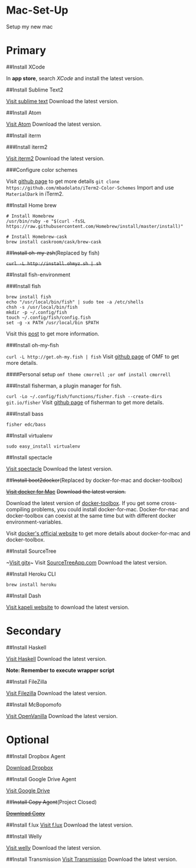 Mac-Set-Up
==========

Setup my new mac

# Primary

##Install XCode

In **app store**, search *XCode* and install the latest version.

##Install Sublime Text2

[Visit sublime text](http://sublimetext.com/)
Download the latest version.

##Install Atom

[Visit Atom](https://atom.io/)
Download the latest version.

##Install iterm

###Install iterm2

[Visit iterm2](http://iterm2.com)
Download the latest version.

###Configure color schemes

Visit [github page](https://github.com/mbadolato/iTerm2-Color-Schemes) to get more details
`git clone https://github.com/mbadolato/iTerm2-Color-Schemes`
Import and use `MaterialDark` in iTerm2.

##Install Home brew

```
# Install Homebrew
/usr/bin/ruby -e "$(curl -fsSL https://raw.githubusercontent.com/Homebrew/install/master/install)"

# Install Homebrew-cask
brew install caskroom/cask/brew-cask
```

##~~Install oh-my-zsh~~(Replaced by fish)

~~`curl -L http://install.ohmyz.sh | sh`~~

##Install fish-environment

###Install fish
```
brew install fish
echo "/usr/local/bin/fish" | sudo tee -a /etc/shells
chsh -s /usr/local/bin/fish
mkdir -p ~/.config/fish
touch ~/.config/fish/config.fish
set -g -x PATH /usr/local/bin $PATH
```
Visit this [post](https://hackercodex.com/guide/install-fish-shell-mac-ubuntu/) to get more information.

###Install oh-my-fish

`curl -L http://get.oh-my.fish | fish`
Visit [github page](https://github.com/oh-my-fish/oh-my-fish) of OMF to get more details.

####Personal setup
`omf theme cmorrell ;or omf install cmorrell`

###Install fisherman, a plugin manager for fish.

`curl -Lo ~/.config/fish/functions/fisher.fish --create-dirs git.io/fisher`
Visit [github page](https://github.com/fisherman/fisherman) of fisherman to get more details.

###Install bass

`fisher edc/bass`

##Install virtualenv

`sudo easy_install virtualenv`

##Install spectacle

[Visit spectacle](http://spectacleapp.com)
Download the latest version.

##~~Install boot2docker~~(Replaced by docker-for-mac and docker-toolbox)

~~[Visit docker for Mac](https://docs.docker.com/installation/mac/)~~
~~Download the latest version.~~

Download the latest version of [docker-toolbox](https://docs.docker.com/docker-for-mac/). If you get some cross-compiling problems, you could install docker-for-mac. Docker-for-mac and docker-toolbox can coexist at the same time but with different docker environment-variables.

Visit [docker's official website](https://docs.docker.com/docker-for-mac/docker-toolbox/) to get more details about docker-for-mac and docker-toolbox.

##Install SourceTree

~[Visit gitx](http://gitx.frim.nl)~
Visit [SourceTreeApp.com](https://www.sourcetreeapp.com/)
Download the latest version.

##Install Heroku CLI

```
brew install heroku
```

##Install Dash

[Visit kapeli website](https://kapeli.com/dash) to download the latest version.

# Secondary

##Install Haskell

[Visit Haskell](http://www.haskell.org/platform/)
Download the latest version.

**Note: Remember to execute wrapper script**

##Install FileZilla

[Visit Filezilla](http://filezilla-project.org)
Download the latest version.

##Install McBopomofo

[Visit OpenVanilla](https://mcbopomofo.openvanilla.org)
Download the latest version.

# Optional

##Install Dropbox Agent

[Download Dropbox](https://www.dropbox.com/downloading?src=index&plat=mac)

##Install Google Drive Agent

[Visit Google Drive](http://www.google.com/drive/download/)

##~~Install Copy Agent~~(Project Closed)

~~[Download Copy](https://copy.com/install/mac/Copy.dmg)~~

##Install f.lux
[Visit f.lux](https://justgetflux.com)
Download the latest version.

##Install Welly

[Visit welly](https://code.google.com/p/welly/)
Download the latest version.

##Install Transmission
[Visit Transmission](http://www.transmissionbt.com/download/)
Download the latest version.
